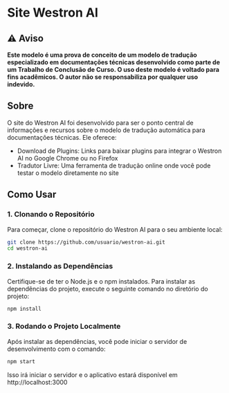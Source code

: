 # Site Westron AI

## ⚠️ Aviso

**Este modelo é uma prova de conceito de um modelo de tradução especializado em documentações técnicas desenvolvido como parte de um Trabalho de Conclusão de Curso. O uso deste modelo é voltado para fins acadêmicos. O autor não se responsabiliza por qualquer uso indevido.**


## Sobre
O site do Westron AI foi desenvolvido para ser o ponto central de informações e recursos sobre o modelo de tradução automática para documentações técnicas. Ele oferece:

* Download de Plugins: Links para baixar plugins para integrar o Westron AI no Google Chrome ou no Firefox
* Tradutor Livre: Uma ferramenta de tradução online onde você pode testar o modelo diretamente no site


## Como Usar 
### 1. Clonando o Repositório
Para começar, clone o repositório do Westron AI para o seu ambiente local:

```bash
git clone https://github.com/usuario/westron-ai.git
cd westron-ai
```

### 2. Instalando as Dependências
Certifique-se de ter o Node.js e o npm instalados. Para instalar as dependências do projeto, execute o seguinte comando no diretório do projeto:

```bash
npm install
```

### 3. Rodando o Projeto Localmente
Após instalar as dependências, você pode iniciar o servidor de desenvolvimento com o comando:
```bash
npm start
```
Isso irá iniciar o servidor e o aplicativo estará disponível em http://localhost:3000
